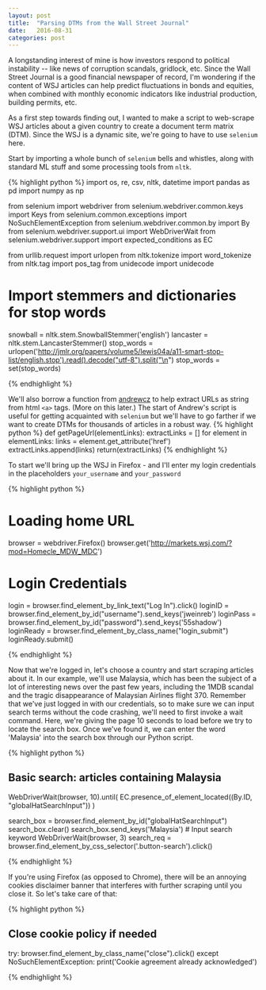 ```yaml
---
layout: post
title:  "Parsing DTMs from the Wall Street Journal"
date:   2016-08-31
categories: post
---
```


A longstanding interest of mine is how investors respond to political instability -- like news of corruption scandals, gridlock, etc. Since the Wall Street Journal is a good financial newspaper of record, I'm wondering if the content of WSJ articles can help predict fluctuations in bonds and equities, when combined with monthly economic indicators like industrial production, building permits, etc. 

As a first step towards finding out, I wanted to make a script to web-scrape WSJ articles about a given country to create a document term matrix (DTM). Since the WSJ is a dynamic site, we're going to have to use `selenium` here. 

Start by importing a whole bunch of `selenium` bells and whistles, along with standard ML stuff and some processing tools from `nltk`. 

{% highlight python %}
import os, re, csv, nltk, datetime
import pandas as pd
import numpy as np

from selenium import webdriver
from selenium.webdriver.common.keys import Keys
from selenium.common.exceptions import NoSuchElementException
from selenium.webdriver.common.by import By
from selenium.webdriver.support.ui import WebDriverWait
from selenium.webdriver.support import expected_conditions as EC

from urllib.request import urlopen
from nltk.tokenize import word_tokenize
from nltk.tag import pos_tag
from unidecode import unidecode

#  Import stemmers and dictionaries for stop words
snowball = nltk.stem.SnowballStemmer('english')
lancaster = nltk.stem.LancasterStemmer()
stop_words = urlopen('http://jmlr.org/papers/volume5/lewis04a/a11-smart-stop-list/english.stop').read().decode("utf-8").split("\n")
stop_words = set(stop_words)

{% endhighlight %}

We'll also borrow a function from <a href = "https://github.com/andrewzc/python-wsj">andrewcz</a> to help extract URLs as string from html `<a>` tags. (More on this later.) The start of Andrew's script is useful for getting acquainted with `selenium` but we'll have to go farther if we want to create DTMs for thousands of articles in a robust way.
{% highlight python %}
def getPageUrl(elementLinks):
    extractLinks = []
    for element in elementLinks:
        links = element.get_attribute('href')
        extractLinks.append(links)
    return(extractLinks)
{% endhighlight %}

To start we'll bring up the WSJ in Firefox - and I'll enter my login credentials in the placeholders `your_username` and `your_password` 

{% highlight python %}
# Loading home URL
browser = webdriver.Firefox()
browser.get('http://markets.wsj.com/?mod=Homecle_MDW_MDC')

# Login Credentials
login = browser.find_element_by_link_text("Log In").click()
loginID = browser.find_element_by_id("username").send_keys('jweinreb')
loginPass = browser.find_element_by_id("password").send_keys('55shadow')
loginReady = browser.find_element_by_class_name("login_submit")
loginReady.submit()

{% endhighlight %}

Now that we're logged in, let's choose a country and start scraping articles about it. In our example, we'll use Malaysia, which has been the subject of a lot of interesting news over the past few years, including the 1MDB scandal and the tragic disappearance of Malaysian Airlines flight 370. Remember that we've just logged in with our credentials, so to make sure we can input search terms without the code crashing, we'll need to first invoke a wait command. Here, we're giving the page 10 seconds to load before we try to locate the search box. Once we've found it, we can enter the word 'Malaysia' into the search box through our Python script. 

{% highlight python %}

## Basic search: articles containing Malaysia 
WebDriverWait(browser, 10).until(
        EC.presence_of_element_located((By.ID, "globalHatSearchInput"))
    )

search_box = browser.find_element_by_id("globalHatSearchInput")
search_box.clear()
search_box.send_keys('Malaysia') # Input search keyword
WebDriverWait(browser, 3)
search_req = browser.find_element_by_css_selector('.button-search').click()

{% endhighlight %}

If you're using Firefox (as opposed to Chrome), there will be an annoying cookies disclaimer banner that interferes with further scraping until you close it. So let's take care of that:

{% highlight python %}

## Close cookie policy if needed
try:
    browser.find_element_by_class_name("close").click()
except NoSuchElementException:
    print('Cookie agreement already acknowledged')
    
{% endhighlight %}




